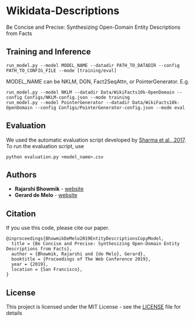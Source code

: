 # Wikidata-Descriptions
Be Concise and Precise: Synthesizing Open-Domain Entity Descriptions from Facts

## Training and Inference
```
run_model.py --model MODEL_NAME --datadir PATH_TO_DATADIR --config PATH_TO_CONFIG_FILE --mode [training/eval]
```
MODEL_NAME can be NKLM, DGN, Fact2SeqAttn, or PointerGenerator. E.g.
```
run_model.py --model NKLM --datadir Data/WikiFacts10k-OpenDomain --config Configs/NKLM-config.json --mode training
run_model.py --model PointerGenerator --datadir Data/WikiFacts10k-OpenDomain --config Configs/PointerGenerator-config.json --mode eval

```
## Evaluation
We used the automatic evaluation script developed by [Sharma et al., 2017](https://arxiv.org/pdf/1706.09799.pdf).
To run the evaluation script, use

```
python evaluation.py <model_name>.csv
```

## Authors

* **Rajarshi Bhowmik**  - [website](https://kingsaint.github.io)
* **Gerard de Melo** - [website](http://gerard.demelo.org)

## Citation

If you use this code, please cite our paper.

```
@inproceedings{BhowmikDeMelo2019EntityDescriptionsCopyModel,
  title = {Be Concise and Precise: Synthesizing Open-Domain Entity Descriptions from Facts},
  author = {Bhowmik, Rajarshi and {de Melo}, Gerard},
  booktitle = {Proceedings of The Web Conference 2019},
  year = {2019},
  location = {San Francisco},
}
```

## License

This project is licensed under the MIT License - see the [LICENSE](LICENSE) file for details
